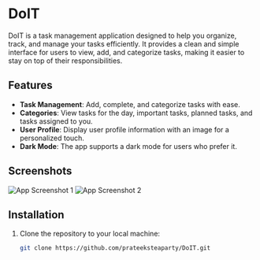 # DoIT

DoIT is a task management application designed to help you organize, track, and manage your tasks efficiently. It provides a clean and simple interface for users to view, add, and categorize tasks, making it easier to stay on top of their responsibilities.

## Features

- **Task Management**: Add, complete, and categorize tasks with ease.
- **Categories**: View tasks for the day, important tasks, planned tasks, and tasks assigned to you.
- **User Profile**: Display user profile information with an image for a personalized touch.
- **Dark Mode**: The app supports a dark mode for users who prefer it.

## Screenshots

![App Screenshot 1](https://i.ibb.co/XyqPMdg/ss1.png)
![App Screenshot 2](https://i.ibb.co/chCnZw58/ss2.png)



## Installation

1. Clone the repository to your local machine:

   ```bash
   git clone https://github.com/prateeksteaparty/DoIT.git
